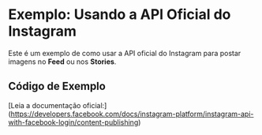 # Exemplo: Usando a API Oficial do Instagram

Este é um exemplo de como usar a API oficial do Instagram para postar imagens no **Feed** ou nos **Stories**.

## Código de Exemplo

[Leia a documentação oficial:] (https://developers.facebook.com/docs/instagram-platform/instagram-api-with-facebook-login/content-publishing)
